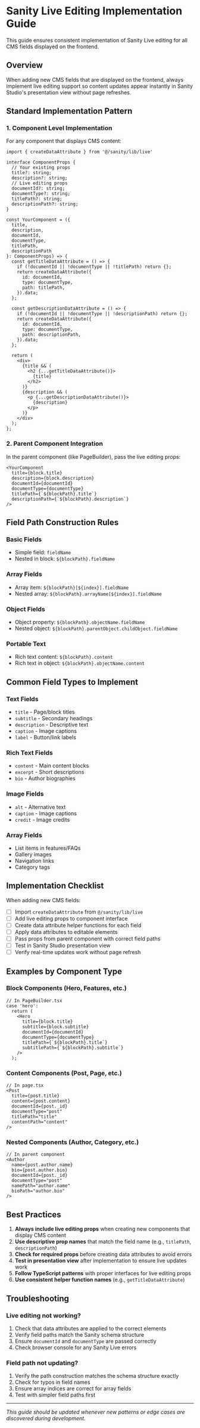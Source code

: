 # Sanity Live Editing Implementation Guide

This guide ensures consistent implementation of Sanity Live editing for all CMS fields displayed on the frontend.

## Overview

When adding new CMS fields that are displayed on the frontend, always implement live editing support so content updates appear instantly in Sanity Studio's presentation view without page refreshes.

## Standard Implementation Pattern

### 1. Component Level Implementation

For any component that displays CMS content:

```tsx
import { createDataAttribute } from '@/sanity/lib/live'

interface ComponentProps {
  // Your existing props
  title?: string;
  description?: string;
  // Live editing props
  documentId?: string;
  documentType?: string;
  titlePath?: string;
  descriptionPath?: string;
}

const YourComponent = ({
  title,
  description,
  documentId,
  documentType,
  titlePath,
  descriptionPath
}: ComponentProps) => {
  const getTitleDataAttribute = () => {
    if (!documentId || !documentType || !titlePath) return {};
    return createDataAttribute({
      id: documentId,
      type: documentType,
      path: titlePath,
    }).data;
  };

  const getDescriptionDataAttribute = () => {
    if (!documentId || !documentType || !descriptionPath) return {};
    return createDataAttribute({
      id: documentId,
      type: documentType,
      path: descriptionPath,
    }).data;
  };

  return (
    <div>
      {title && (
        <h2 {...getTitleDataAttribute()}>
          {title}
        </h2>
      )}
      {description && (
        <p {...getDescriptionDataAttribute()}>
          {description}
        </p>
      )}
    </div>
  );
};
```

### 2. Parent Component Integration

In the parent component (like PageBuilder), pass the live editing props:

```tsx
<YourComponent
  title={block.title}
  description={block.description}
  documentId={documentId}
  documentType={documentType}
  titlePath={`${blockPath}.title`}
  descriptionPath={`${blockPath}.description`}
/>
```

## Field Path Construction Rules

### Basic Fields

- Simple field: `fieldName`
- Nested in block: `${blockPath}.fieldName`

### Array Fields

- Array item: `${blockPath}[${index}].fieldName`
- Nested array: `${blockPath}.arrayName[${index}].fieldName`

### Object Fields

- Object property: `${blockPath}.objectName.fieldName`
- Nested object: `${blockPath}.parentObject.childObject.fieldName`

### Portable Text

- Rich text content: `${blockPath}.content`
- Rich text in object: `${blockPath}.objectName.content`

## Common Field Types to Implement

### Text Fields

- `title` - Page/block titles
- `subtitle` - Secondary headings
- `description` - Descriptive text
- `caption` - Image captions
- `label` - Button/link labels

### Rich Text Fields

- `content` - Main content blocks
- `excerpt` - Short descriptions
- `bio` - Author biographies

### Image Fields

- `alt` - Alternative text
- `caption` - Image captions
- `credit` - Image credits

### Array Fields

- List items in features/FAQs
- Gallery images
- Navigation links
- Category tags

## Implementation Checklist

When adding new CMS fields:

- [ ] Import `createDataAttribute` from `@/sanity/lib/live`
- [ ] Add live editing props to component interface
- [ ] Create data attribute helper functions for each field
- [ ] Apply data attributes to editable elements
- [ ] Pass props from parent component with correct field paths
- [ ] Test in Sanity Studio presentation view
- [ ] Verify real-time updates work without page refresh

## Examples by Component Type

### Block Components (Hero, Features, etc.)

```tsx
// In PageBuilder.tsx
case 'hero':
  return (
    <Hero
      title={block.title}
      subtitle={block.subtitle}
      documentId={documentId}
      documentType={documentType}
      titlePath={`${blockPath}.title`}
      subtitlePath={`${blockPath}.subtitle`}
    />
  );
```

### Content Components (Post, Page, etc.)

```tsx
// In page.tsx
<Post
  title={post.title}
  content={post.content}
  documentId={post._id}
  documentType="post"
  titlePath="title"
  contentPath="content"
/>
```

### Nested Components (Author, Category, etc.)

```tsx
// In parent component
<Author
  name={post.author.name}
  bio={post.author.bio}
  documentId={post._id}
  documentType="post"
  namePath="author.name"
  bioPath="author.bio"
/>
```

## Best Practices

1. **Always include live editing props** when creating new components that display CMS content
2. **Use descriptive prop names** that match the field name (e.g., `titlePath`, `descriptionPath`)
3. **Check for required props** before creating data attributes to avoid errors
4. **Test in presentation view** after implementation to ensure live updates work
5. **Follow TypeScript patterns** with proper interfaces for live editing props
6. **Use consistent helper function names** (e.g., `getTitleDataAttribute`)

## Troubleshooting

### Live editing not working?

1. Check that data attributes are applied to the correct elements
2. Verify field paths match the Sanity schema structure
3. Ensure `documentId` and `documentType` are passed correctly
4. Check browser console for any Sanity Live errors

### Field path not updating?

1. Verify the path construction matches the schema structure exactly
2. Check for typos in field names
3. Ensure array indices are correct for array fields
4. Test with simpler field paths first

---

_This guide should be updated whenever new patterns or edge cases are discovered during development._
